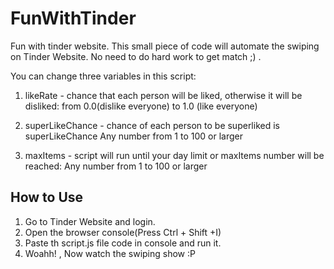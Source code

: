 # FunWithTinder
Fun with tinder website. This small piece of code will automate the swiping on Tinder Website. No need to do hard work to get match ;) . 

You can change three variables in this script:
1. likeRate - chance that each person will be liked, otherwise it will be disliked: 
  from 0.0(dislike everyone) to 1.0 (like everyone)
  
2. superLikeChance - chance of each person to be superliked is superLikeChance
  Any number from 1 to 100 or larger
  
3. maxItems - script will run until your day limit or maxItems number will be reached:
Any number from 1 to 100 or larger



## How to Use
1. Go to Tinder Website and login.
2. Open the browser console(Press Ctrl + Shift +I)
3. Paste th script.js file code in console and run it.
4. Woahh! , Now watch the swiping show :P
